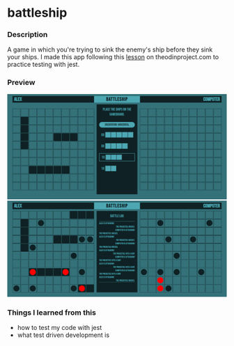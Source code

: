 # battleship

### Description

A game in which you're trying to sink the enemy's ship before they sink your ships. I made this app following this [lesson](https://www.theodinproject.com/lessons/node-path-javascript-battleship) on theodinproject.com to practice testing with jest.

### Preview

![preview image](/preview/preview1.png)
![preview image](/preview/preview2.png)

### Things I learned from this
- how to test my code with jest
- what test driven development is
